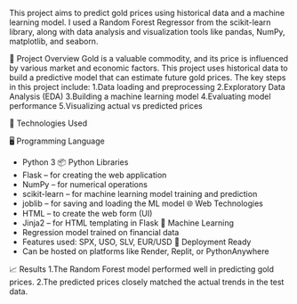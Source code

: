 This project aims to predict gold prices using historical data and a machine learning model. I used a Random Forest Regressor from the scikit-learn library, along with data analysis and visualization tools like pandas, NumPy, matplotlib, and seaborn.

📌 Project Overview
Gold is a valuable commodity, and its price is influenced by various market and economic factors. This project uses historical data to build a predictive model that can estimate future gold prices.
The key steps in this project include:
1.Data loading and preprocessing
2.Exploratory Data Analysis (EDA)
3.Building a machine learning model
4.Evaluating model performance
5.Visualizing actual vs predicted prices

🔧 Technologies Used

 🖥️ Programming Language
- Python 3
📦 Python Libraries
- Flask – for creating the web application
- NumPy – for numerical operations
- scikit-learn – for machine learning model training and prediction
- joblib – for saving and loading the ML model
🌐 Web Technologies
- HTML – to create the web form (UI)
- Jinja2 – for HTML templating in Flask
🧠 Machine Learning
- Regression model trained on financial data
- Features used: SPX, USO, SLV, EUR/USD
💾 Deployment Ready
- Can be hosted on platforms like Render, Replit, or PythonAnywhere


📈 Results
1.The Random Forest model performed well in predicting gold prices.
2.The predicted prices closely matched the actual trends in the test data.
